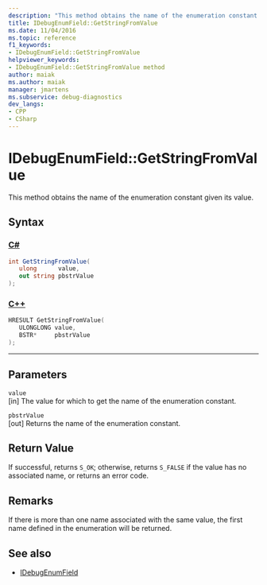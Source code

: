 ```yaml
---
description: "This method obtains the name of the enumeration constant given its value."
title: IDebugEnumField::GetStringFromValue
ms.date: 11/04/2016
ms.topic: reference
f1_keywords:
- IDebugEnumField::GetStringFromValue
helpviewer_keywords:
- IDebugEnumField::GetStringFromValue method
author: maiak
ms.author: maiak
manager: jmartens
ms.subservice: debug-diagnostics
dev_langs:
- CPP
- CSharp
---
```

# IDebugEnumField::GetStringFromValue

This method obtains the name of the enumeration constant given its value.

## Syntax

### [C#](#tab/csharp)
```csharp
int GetStringFromValue(
   ulong      value,
   out string pbstrValue
);
```
### [C++](#tab/cpp)
```cpp
HRESULT GetStringFromValue(
   ULONGLONG value,
   BSTR*     pbstrValue
);
```
---

## Parameters
`value`\
[in] The value for which to get the name of the enumeration constant.

`pbstrValue`\
[out] Returns the name of the enumeration constant.

## Return Value
 If successful, returns `S_OK`; otherwise, returns `S_FALSE` if the value has no associated name, or returns an error code.

## Remarks
 If there is more than one name associated with the same value, the first name defined in the enumeration will be returned.

## See also
- [IDebugEnumField](../../../extensibility/debugger/reference/idebugenumfield.md)
